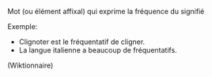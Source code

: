 Mot (ou élément affixal) qui exprime la fréquence du signifié

Exemple: 

- Clignoter est le fréquentatif de cligner.
- La langue italienne a beaucoup de fréquentatifs.

(Wiktionnaire)
